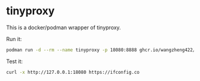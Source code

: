 # tinyproxy

This is a docker/podman wrapper of tinyproxy. 

Run it:
```bash
podman run -d --rm --name tinyproxy -p 18080:8888 ghcr.io/wangzheng422/tinyproxy:latest
```

Test it:
```bash
curl -x http://127.0.0.1:18080 https://ifconfig.co
```
